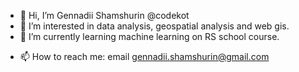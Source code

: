 - 👋 Hi, I’m Gennadii Shamshurin @codekot
- 👀 I’m interested in data analysis, geospatial analysis and web gis.
- 🌱 I’m currently learning machine learning on RS school course.
<!--- 💞️ I’m looking to collaborate on ... --->
- 📫 How to reach me: email gennadii.shamshurin@gmail.com

<!---
codekot/codekot is a ✨ special ✨ repository because its `README.md` (this file) appears on your GitHub profile.
You can click the Preview link to take a look at your changes.
--->
